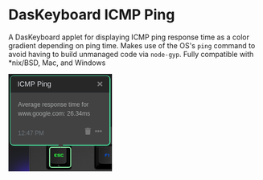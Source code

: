 # DasKeyboard ICMP Ping
A DasKeyboard applet for displaying ICMP ping response time as a color gradient depending on ping time.  Makes use of the OS's `ping` command to avoid having to build unmanaged code via `node-gyp`.  Fully compatible with \*nix/BSD, Mac, and Windows

![ICMP Ping on Das Keyboard 5Q](assets/dashboard_example.png "ICMP Ping Dashboard Example")
